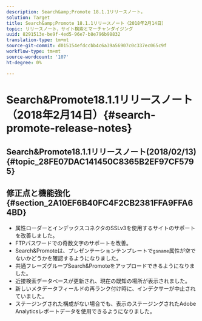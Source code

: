 ```yaml
---
description: Search&amp;Promote 18.1.1リリースノート。
solution: Target
title: Search&amp;Promote 18.1.1リリースノート（2018年2月14日）
topic: リリースノート，サイト検索とマーチャンダイジング
uuid: 8291513e-be9f-4ed5-96e7-b8e796b98832
translation-type: tm+mt
source-git-commit: d015154efdccbb4c6a39a56907c0c337ec065c9f
workflow-type: tm+mt
source-wordcount: '107'
ht-degree: 0%

---
```



# Search&amp;Promote18.1.1リリースノート（2018年2月14日）{#search-promote-release-notes}

## Search&amp;Promote18.1.1リリースノート(2018/02/13) {#topic_28FE07DAC141450C8365B2EF97CF5795}

## 修正点と機能強化{#section_2A10EF6B40FC4F2CB2381FFA9FFA64BD}

* 属性ローダーとインデックスコネクタのSSLv3を使用するサイトのサポートを改善しました。
* FTPパスワードでの奇数文字のサポートを改善。
* Search&amp;Promoteは、プレゼンテーションテンプレートで`gsname`属性が空でないかどうかを確認するようになりました。
* 共通フレーズグループSearch&amp;Promoteをアップロードできるようになりました。
* 近接検索データベースが更新され、現在の既知の場所が表示されました。
* 新しいメタデータフィールドの再ランク付け時に、インデクサーが中止されていました。
* ステージングされた構成がない場合でも、表示のステージングされたAdobe Analyticsレポートデータを使用できるようになりました。

